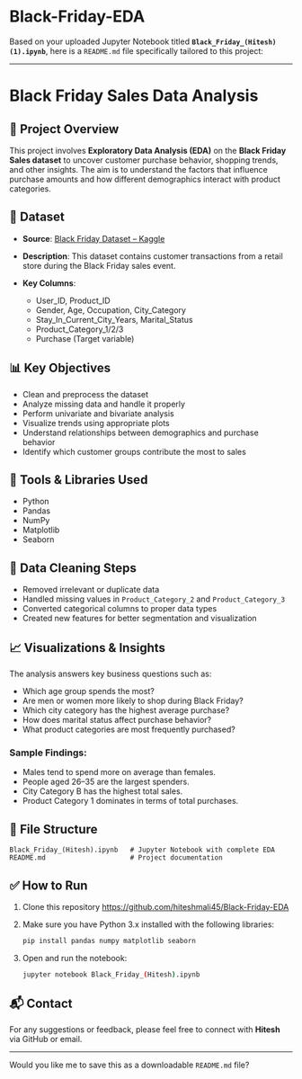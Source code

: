 # Black-Friday-EDA
Based on your uploaded Jupyter Notebook titled **`Black_Friday_(Hitesh) (1).ipynb`**, here is a `README.md` file specifically tailored to this project:

---

# Black Friday Sales Data Analysis

## 📌 Project Overview

This project involves **Exploratory Data Analysis (EDA)** on the **Black Friday Sales dataset** to uncover customer purchase behavior, shopping trends, and other insights. The aim is to understand the factors that influence purchase amounts and how different demographics interact with product categories.

## 📂 Dataset

* **Source**: [Black Friday Dataset – Kaggle](https://www.kaggle.com/datasets/sdolezel/black-friday)
* **Description**: This dataset contains customer transactions from a retail store during the Black Friday sales event.
* **Key Columns**:

  * User\_ID, Product\_ID
  * Gender, Age, Occupation, City\_Category
  * Stay\_In\_Current\_City\_Years, Marital\_Status
  * Product\_Category\_1/2/3
  * Purchase (Target variable)

## 📊 Key Objectives

* Clean and preprocess the dataset
* Analyze missing data and handle it properly
* Perform univariate and bivariate analysis
* Visualize trends using appropriate plots
* Understand relationships between demographics and purchase behavior
* Identify which customer groups contribute the most to sales

## 🔧 Tools & Libraries Used

* Python
* Pandas
* NumPy
* Matplotlib
* Seaborn

## 🧹 Data Cleaning Steps

* Removed irrelevant or duplicate data
* Handled missing values in `Product_Category_2` and `Product_Category_3`
* Converted categorical columns to proper data types
* Created new features for better segmentation and visualization

## 📈 Visualizations & Insights

The analysis answers key business questions such as:

* Which age group spends the most?
* Are men or women more likely to shop during Black Friday?
* Which city category has the highest average purchase?
* How does marital status affect purchase behavior?
* What product categories are most frequently purchased?

### Sample Findings:

* Males tend to spend more on average than females.
* People aged 26–35 are the largest spenders.
* City Category B has the highest total sales.
* Product Category 1 dominates in terms of total purchases.

## 📁 File Structure

```
Black_Friday_(Hitesh).ipynb   # Jupyter Notebook with complete EDA
README.md                     # Project documentation
```

## ✅ How to Run

1. Clone this repository https://github.com/hiteshmali45/Black-Friday-EDA
2. Make sure you have Python 3.x installed with the following libraries:

   ```bash
   pip install pandas numpy matplotlib seaborn
   ```
3. Open and run the notebook:

   ```bash
   jupyter notebook Black_Friday_(Hitesh).ipynb
   ```

## 📬 Contact

For any suggestions or feedback, please feel free to connect with **Hitesh** via GitHub or email.

---

Would you like me to save this as a downloadable `README.md` file?

